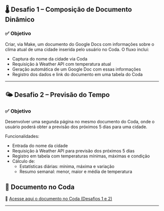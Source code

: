 

## 🌡️ Desafio 1 – Composição de Documento Dinâmico

### ✅ Objetivo

Criar, via Make, um documento do Google Docs com informações sobre o clima atual de uma cidade inserida pelo usuário no Coda. O fluxo inclui:

- Captura do nome da cidade via Coda
- Requisição à Weather API com temperatura atual
- Geração automática de um Google Doc com essas informações
- Registro dos dados e link do documento em uma tabela do Coda

---

## 🌤️ Desafio 2 – Previsão do Tempo

### ✅ Objetivo

Desenvolver uma segunda página no mesmo documento do Coda, onde o usuário poderá obter a previsão dos próximos 5 dias para uma cidade.

Funcionalidades:

- Entrada do nome da cidade
- Requisição à Weather API para previsão dos próximos 5 dias
- Registro em tabela com temperaturas mínimas, máximas e condição
- Cálculo de:
  - Estatísticas diárias: mínima, máxima e variação
  - Resumo semanal: menor, maior e média de temperatura


## 📄 Documento no Coda

🔗 [Acesse aqui o documento no Coda (Desafios 1 e 2)](https://coda.io/d/_dSm7bjjCWKw/Desafio-1-Composicao-de-documento-dinamico_suZ8CIEt)

---


